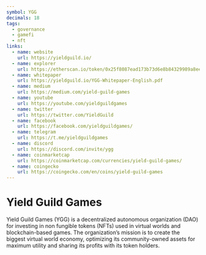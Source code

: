 ```yaml
---
symbol: YGG
decimals: 18
tags:
  - governance
  - gamefi
  - nft
links:
  - name: website
    url: https://yieldguild.io/
  - name: explorer
    url: https://etherscan.io/token/0x25f8087ead173b73d6e8b84329989a8eea16cf73
  - name: whitepaper
    url: https://yieldguild.io/YGG-Whitepaper-English.pdf
  - name: medium
    url: https://medium.com/yield-guild-games
  - name: youtube
    url: https://youtube.com/yieldguildgames
  - name: twitter
    url: https://twitter.com/YieldGuild
  - name: facebook
    url: https://facebook.com/yieldguildgames/
  - name: telegram
    url: https://t.me/yieldguildgames
  - name: discord
    url: https://discord.com/invite/ygg
  - name: coinmarketcap
    url: https://coinmarketcap.com/currencies/yield-guild-games/
  - name: coingecko
    url: https://coingecko.com/en/coins/yield-guild-games
---
```


# Yield Guild Games

Yield Guild Games (YGG) is a decentralized autonomous organization (DAO) for investing in non fungible tokens (NFTs) used in virtual worlds and blockchain-based games. The organization’s mission is to create the biggest virtual world economy, optimizing its community-owned assets for maximum utility and sharing its profits with its token holders.
